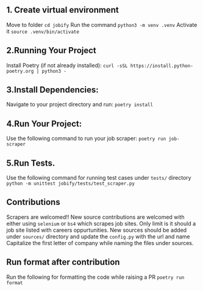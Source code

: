 ## 1. Create virtual environment
Move to folder `cd jobify`
Run the command `python3 -m venv .venv`
Activate it `source .venv/bin/activate`

## 2.Running Your Project
Install Poetry (if not already installed):
`curl -sSL https://install.python-poetry.org | python3 -`

## 3.Install Dependencies:
Navigate to your project directory and run:
`poetry install`

## 4.Run Your Project:
Use the following command to run your job scraper:
`poetry run job-scraper`

## 5.Run Tests.
Use the following command for running test cases under `tests/` directory
`python -m unittest jobify/tests/test_scraper.py` 

## Contributions
Scrapers are welcomed!! New source contributions are welcomed with either using `selenium` or `bs4` which scrapes job sites. Only limit is it should a job site listed with careers oppurtunities. 
New sources should be added under `sources/` directory and update the `config.py` with the url and name
Capitalize the first letter of company while naming the files under sources.

## Run format after contribution
Run the following for formatting the code while raising a PR
`poetry run format`
